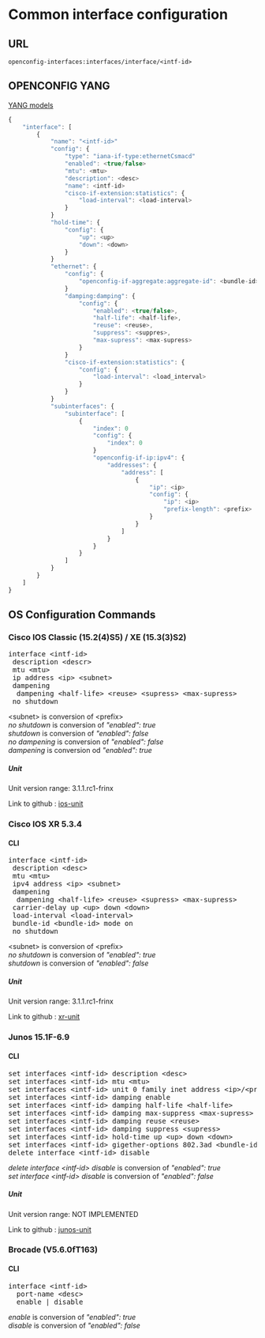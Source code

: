 # Common interface configuration

## URL

```
openconfig-interfaces:interfaces/interface/<intf-id>
```

## OPENCONFIG YANG

[YANG models](https://github.com/FRINXio/openconfig/tree/master/interfaces/src/main/yang)

```javascript
{
    "interface": [
        {
            "name": "<intf-id>"
            "config": {
                "type": "iana-if-type:ethernetCsmacd"
                "enabled": <true/false>
                "mtu": <mtu>
                "description": <desc>
                "name": <intf-id>
                "cisco-if-extension:statistics": {
                    "load-interval": <load-interval>
                }
            }
            "hold-time": {
                "config": {
                    "up": <up>
                    "down": <down>
                }
            }
            "ethernet": {
                "config": {
                    "openconfig-if-aggregate:aggregate-id": <bundle-id>
                }
                "damping:damping": {
                    "config": {
                        "enabled": <true/false>,
                        "half-life": <half-life>,
                        "reuse": <reuse>,
                        "suppress": <suppres>,
                        "max-supress": <max-supress>
                    }
                }
                "cisco-if-extension:statistics": {
                    "config": {
                        "load-interval": <load_interval>
                    }
                }
            }
            "subinterfaces": {
                "subinterface": [
                    {
                        "index": 0
                        "config": {
                            "index": 0
                        }
                        "openconfig-if-ip:ipv4": {
                            "addresses": {
                                "address": [
                                    {
                                        "ip": <ip>
                                        "config": {
                                            "ip": <ip>
                                            "prefix-length": <prefix>
                                        }
                                    }
                                ]
                            }
                        }
                    }
                ]
            }
        }
    ]
}
```

## OS Configuration Commands

### Cisco IOS Classic (15.2(4)S5) / XE (15.3(3)S2)

<pre>
interface &lt;intf-id&gt;
 description &lt;descr&gt;
 mtu &lt;mtu&gt;
 ip address &lt;ip&gt; &lt;subnet&gt;
 dampening
  dampening &lt;half-life&gt; &lt;reuse&gt; &lt;supress&gt; &lt;max-supress&gt;
 no shutdown
</pre>

&lt;subnet&gt; is conversion of &lt;prefix&gt;  
*no shutdown* is conversion of *"enabled": true*  
*shutdown* is conversion of *"enabled": false*  
*no dampening* is conversion of *"enabled": false*  
*dampening* is conversion od *"enabled": true*


##### Unit

Unit version range: 3.1.1.rc1-frinx

Link to github : [ios-unit](https://github.com/FRINXio/cli-units/tree/master/ios/interface)

### Cisco IOS XR 5.3.4

#### CLI

<pre>
interface &lt;intf-id&gt;
 description &lt;desc&gt;
 mtu &lt;mtu&gt;
 ipv4 address &lt;ip&gt; &lt;subnet&gt;
 dampening
  dampening &lt;half-life&gt; &lt;reuse&gt; &lt;supress&gt; &lt;max-supress&gt;
 carrier-delay up &lt;up&gt; down &lt;down&gt;
 load-interval &lt;load-interval&gt;
 bundle-id &lt;bundle-id&gt; mode on
 no shutdown
</pre>

&lt;subnet&gt; is conversion of &lt;prefix&gt;  
*no shutdown* is conversion of *"enabled": true*  
*shutdown* is conversion of *"enabled": false*

##### Unit

Unit version range: 3.1.1.rc1-frinx

Link to github : [xr-unit]()

### Junos 15.1F-6.9

#### CLI

<pre>
set interfaces &lt;intf-id&gt; description &lt;desc&gt;
set interfaces &lt;intf-id&gt; mtu &lt;mtu&gt;
set interfaces &lt;intf-id&gt; unit 0 family inet address &lt;ip&gt/&lt;prefix&gt;
set interfaces &lt;intf-id&gt; damping enable
set interfaces &lt;intf-id&gt; damping half-life &lt;half-life&gt;
set interfaces &lt;intf-id&gt; damping max-suppress &lt;max-supress&gt;
set interfaces &lt;intf-id&gt; damping reuse &lt;reuse&gt;
set interfaces &lt;intf-id&gt; damping suppress &lt;supress&gt;
set interfaces &lt;intf-id&gt; hold-time up &lt;up&gt; down &lt;down&gt;
set interfaces &lt;intf-id&gt; gigether-options 802.3ad &lt;bundle-id&gt;
delete interface &lt;intf-id&gt; disable
</pre>

*delete interface &lt;intf-id&gt; disable* is conversion of *"enabled": true*  
*set interface &lt;intf-id&gt; disable* is conversion of *"enabled": false*

##### Unit

Unit version range: NOT IMPLEMENTED

Link to github : [junos-unit]()

### Brocade (V5.6.0fT163)

#### CLI

<pre>
interface &lt;intf-id&gt;
  port-name &lt;desc&gt;
  enable | disable
</pre>

*enable* is conversion of *"enabled": true*  
*disable* is conversion of *"enabled": false*

